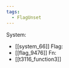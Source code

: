 ```yaml
---
tags:
  - FlagUnset
---
```

System:
- [[system_66]]
Flag:
- [[flag_9476]]
Fn:
- [[t3116_function3]]
